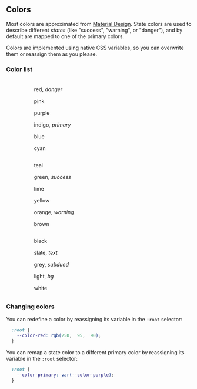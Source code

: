 ## Colors

<style>
  .color-list {
    list-style-type: none;
    margin-bottom: 0;
  }

  .swatch {
    display: inline-block;
    width:  2rem;
    height: 2rem;
    margin-right: 1rem;
    background: var(--color-bg);
    border: 1px solid var(--color-bg);
    border-radius: 50%;
    vertical-align: middle;
  }
</style>

Most colors are approximated from [Material Design](https://www.materialui.co/colors). State colors are used to describe different _states_ (like "success", "warning", or "danger"), and by default are mapped to one of the primary colors.

Colors are implemented using native CSS variables, so you can overwrite them or reassign them as you please.

### Color list

<div class="flush grid">
  <div class="column">
    <ul class="color-list">
      <li><span class="swatch" style="background: var(--color-red)"></span> red, <em>danger</em></li>
      <li><span class="swatch" style="background: var(--color-pink)"></span> pink</li>
      <li><span class="swatch" style="background: var(--color-purple)"></span> purple</li>
      <li><span class="swatch" style="background: var(--color-indigo)"></span> indigo, <em>primary</em></li>
      <li><span class="swatch" style="background: var(--color-blue)"></span> blue</li>
      <li><span class="swatch" style="background: var(--color-cyan)"></span> cyan</li>
    </ul>
  </div>
  <div class="column">
    <ul class="color-list">
      <li><span class="swatch" style="background: var(--color-teal)"></span> teal</li>
      <li><span class="swatch" style="background: var(--color-green)"></span> green, <em>success</em></li>
      <li><span class="swatch" style="background: var(--color-lime)"></span> lime</li>
      <li><span class="swatch" style="background: var(--color-yellow)"></span> yellow</li>
      <li><span class="swatch" style="background: var(--color-orange)"></span> orange, <em>warning</em></li>
      <li><span class="swatch" style="background: var(--color-brown)"></span> brown</li>
    </ul>
  </div>
  <div class="column">
    <ul class="color-list">
      <li><span class="swatch" style="background: var(--color-black)"></span> black</li>
      <li><span class="swatch" style="background: var(--color-slate)"></span> slate, <em>text</em></li>
      <li><span class="swatch" style="background: var(--color-grey)"></span> grey, <em>subdued</em></li>
      <li><span class="swatch" style="background: var(--color-light)"></span> light, <em>bg</em></li>
      <li><span class="swatch" style="background: var(--color-white)"></span> white</li>
    </ul>
  </div>
</div>

### Changing colors

You can redefine a color by reassigning its variable in the `:root` selector:

``` css
  :root {
    --color-red: rgb(250,  95,  90);
  }
```

You can remap a state color to a different primary color by reassigning its variable in the `:root` selector:

``` css
  :root {
    --color-primary: var(--color-purple);
  }
```
